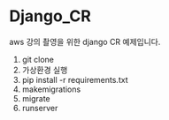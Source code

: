 # Django_CR
aws 강의 촬영을 위한 django CR 예제입니다.

1. git clone
2. 가상환경 실행
3. pip install -r requirements.txt
4. makemigrations
5. migrate
6. runserver
